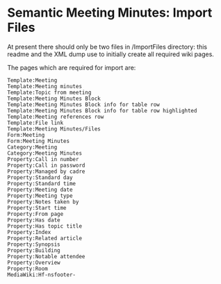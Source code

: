 Semantic Meeting Minutes: Import Files
======================================

At present there should only be two files in /ImportFiles directory: this readme and the XML dump use to initially create all required wiki pages.

The pages which are required for import are:

```
Template:Meeting
Template:Meeting minutes
Template:Topic from meeting
Template:Meeting Minutes Block
Template:Meeting Minutes Block info for table row
Template:Meeting Minutes Block info for table row highlighted
Template:Meeting references row
Template:File link
Template:Meeting Minutes/Files
Form:Meeting
Form:Meeting Minutes
Category:Meeting
Category:Meeting Minutes
Property:Call in number
Property:Call in password
Property:Managed by cadre
Property:Standard day
Property:Standard time
Property:Meeting date
Property:Meeting type
Property:Notes taken by
Property:Start time
Property:From page
Property:Has date
Property:Has topic title
Property:Index
Property:Related article
Property:Synopsis
Property:Building
Property:Notable attendee
Property:Overview
Property:Room
MediaWiki:Hf-nsfooter-
```
